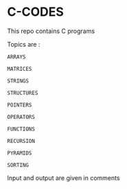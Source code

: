 # C-CODES
This repo contains C programs

Topics are : 

    ARRAYS

    MATRICES
    
    STRINGS
    
    STRUCTURES
    
    POINTERS
    
    OPERATORS
    
    FUNCTIONS
    
    RECURSION
    
    PYRAMIDS
    
    SORTING

Input and output are given in comments